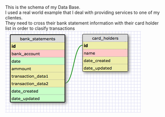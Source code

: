 This is the schema of my Data Base.  
I used a real world example that I deal with providing services to one of my clientes.  
They need to cross their bank statement information with their card holder list in order to clasify transactions  
![alt tag](https://raw.githubusercontent.com/sebabelmar/phase_0_unit_3/master/week_8_and_9/5_SQL/your_own_db/Schema.png)
